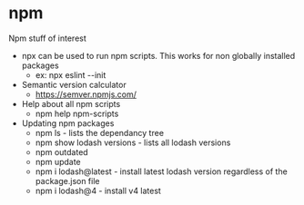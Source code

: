 # npm
Npm stuff of interest

* npx can be used to run npm scripts. This works for non globally installed packages
    * ex: npx eslint --init
* Semantic version calculator
    * https://semver.npmjs.com/
* Help about all npm scripts
    * npm help npm-scripts
* Updating npm packages
    * npm ls - lists the dependancy tree
    * npm show lodash versions - lists all lodash versions
    * npm outdated
    * npm update
    * npm i lodash@latest - install latest lodash version regardless of the package.json file
    * npm i lodash@4 - install v4 latest

